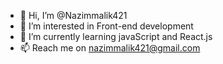- 👋 Hi, I’m @Nazimmalik421
- 👀 I’m interested in Front-end development
- 🌱 I’m currently learning javaScript and React.js
- 📫 Reach me on nazimmalik421@gmail.com

<!---
Nazimmalik421/Nazimmalik421 is a ✨ special ✨ repository because its `README.md` (this file) appears on your GitHub profile.
You can click the Preview link to take a look at your changes.
--->
